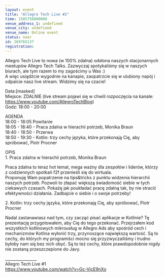 ```yaml
---
layout: event
title: "Allegro Tech Live #2"
time: 1585756800000
venue_address_1: undefined
venue_city: undefined
venue_name: Online event
status: near
id: 269765137
registration: 
---
```


<p>Allegro Tech Live to nowa (w 100% zdalna) odsłona naszych stacjonarnych meetupów Allegro Tech Talks. Zazwyczaj spotykaliśmy się w naszych biurach, ale tym razem to my zagościmy u Was :)<br />A więc usiądźcie wygodnie na kanapie, zaopatrzcie się w ulubiony napój i odpalcie nasz live stream. Widzimy się na czacie!</p>
<p>Data:[masked]<br />Miejsce: ZDALNIE (live stream pojawi się w chwili rozpoczęcia na kanale: <a href="https://www.youtube.com/AllegroTechBlog" class="embedded">https://www.youtube.com/AllegroTechBlog</a>)<br />Godz: 18:00 - 20:00</p>
<p>AGENDA<br />18:00 - 18:05 Powitanie<br />18:05 - 18:40 - Praca zdalna w hierachii potrzeb, Monika Braun<br />18:40 - 18:50 - Przerwa<br />18:50 - 19:30 - Kotlin: trzy cechy języka, które przekonają Cię, aby spróbować, Piotr Procner</p>
<p>OPIS<br />1. Praca zdalna w hierachii potrzeb, Monika Braun</p>
<p>Praca zdalna to teraz hot temat, mega ważny dla zespołów i liderów, którzy z codziennych spotkań f2f przenieśli się do wirtuala.<br />Proponuję Wam popatrzenie na tips&amp;tricks z punktu widzenia hierarchii naszych potrzeb. Pozwoli to złapać większą świadomość siebie w tych ciekawych czasach. Pokażę jak poukładać pracę zdalną tak, by nie stracić efektywności działania. Zadbajcie o siebie i o swoje potrzeby!</p>
<p>2. Kotlin: trzy cechy języka, które przekonają Cię, aby spróbować, Piotr Procner</p>
<p>Nadal zastanawiasz nad tym, czy zacząć pisać aplikacje w Kotlinie? Tę prezentację przygotowałem, aby Cię do tego przekonać. Przejrzałem kod wszystkich kotlinowych mikrousług w Allegro Ads aby spośród cech i mechanizmów Kotlina wyłonić trzy, przynoszące największą wartość. Są to cechy, do których my programiści mocno się przyzwyczailiśmy i trudno byłoby nam się bez nich obyć. Są to też cechy, które prawdopodobnie nigdy nie zostaną przeszczepione do Javy.</p>
<p>________________<br />Allegro Tech Live #1<br /><a href="https://www.youtube.com/watch?v=Gc-VjcE9nXo" class="embedded">https://www.youtube.com/watch?v=Gc-VjcE9nXo</a></p>
